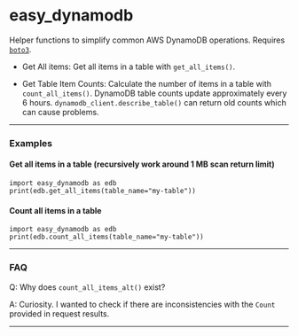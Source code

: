 # easy_dynamodb

Helper functions to simplify common AWS DynamoDB operations. Requires [`boto3`](https://pypi.org/project/boto3/).

- Get All items: Get all items in a table with `get_all_items()`.

- Get Table Item Counts: Calculate the number of items in a table with `count_all_items()`. DynamoDB table counts update approximately every 6 hours. `dynamodb_client.describe_table()` can return old counts which can cause problems.

---

### Examples

#### Get all items in a table (recursively work around 1 MB scan return limit)

```
import easy_dynamodb as edb
print(edb.get_all_items(table_name="my-table"))
```

#### Count all items in a table

```
import easy_dynamodb as edb
print(edb.count_all_items(table_name="my-table"))
```

---

### FAQ

Q: Why does `count_all_items_alt()` exist?

A: Curiosity. I wanted to check if there are inconsistencies with the `Count` provided in request results.

---